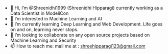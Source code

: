 - 👋 Hi, I’m @Shreenidhi1999 (Shreenidhi Hipparagi) currently working as a Data Scientist in ModeliCon
- 👀 I’m interested in Machine Learning and AI
- 🌱 I’m currently learning Deep Learning and Web Development. Life goes on and on, learning never stops. 
- 💞️ I’m looking to collaborate on any open source projects based on Machine Learning and Security 
- 📫 How to reach me: mail me at : shreehipparagi123@gmail.com

<!---
Shreenidhi1999/Shreenidhi1999 is a ✨ special ✨ repository because its `README.md` (this file) appears on your GitHub profile.
You can click the Preview link to take a look at your changes.
--->

